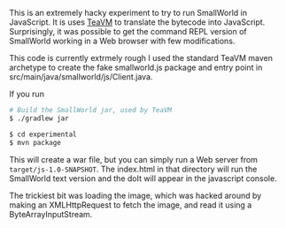 This is an extremely hacky experiment to try to run SmallWorld in JavaScript.
It is uses [TeaVM](http://teavm.org) to translate the bytecode into JavaScript.
Surprisingly, it was possible to get the command REPL version of SmallWorld
working in a Web browser with few modifications.

This code is currently extrmely rough I used the standard TeaVM maven archetype
to create the fake smallworld.js package and entry point in
src/main/java/smallworld/js/Client.java.

If you run

```bash
# Build the SmallWorld jar, used by TeaVM
$ ./gradlew jar

$ cd experimental
$ mvn package
```

This will create a war file, but you can simply run a Web server from
`target/js-1.0-SNAPSHOT`. The index.html in that directory will run the
SmallWorld text version and the doIt will appear in the javascript console.

The trickiest bit was loading the image, which was hacked around by making an
XMLHttpRequest to fetch the image, and read it using a ByteArrayInputStream.

